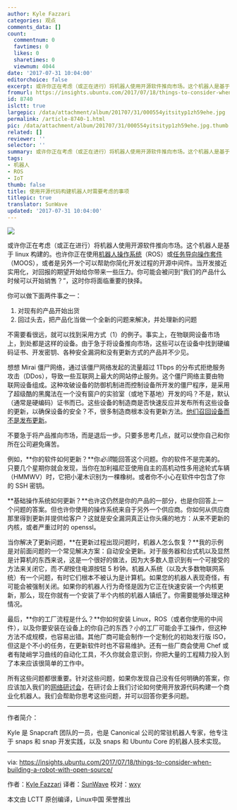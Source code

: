 ```yaml
---
author: Kyle Fazzari
categories: 观点
comments_data: []
count:
  commentnum: 0
  favtimes: 0
  likes: 0
  sharetimes: 0
  viewnum: 4044
date: '2017-07-31 10:04:00'
editorchoice: false
excerpt: 或许你正在考虑（或正在进行）将机器人使用开源软件推向市场。这个机器人是基于 linux 构建的。也许你正在使用机器人操作系统（ROS）或任务导向操作套件（MOOS），或者是另外一个可以帮助你简化开发过程的开源中间件。
fromurl: https://insights.ubuntu.com/2017/07/18/things-to-consider-when-building-a-robot-with-open-source/
id: 8740
islctt: true
largepic: /data/attachment/album/201707/31/000554yitsityp1zh59ehe.jpg
permalink: /article-8740-1.html
pic: /data/attachment/album/201707/31/000554yitsityp1zh59ehe.jpg.thumb.jpg
related: []
reviewer: ''
selector: ''
summary: 或许你正在考虑（或正在进行）将机器人使用开源软件推向市场。这个机器人是基于 linux 构建的。也许你正在使用机器人操作系统（ROS）或任务导向操作套件（MOOS），或者是另外一个可以帮助你简化开发过程的开源中间件。
tags:
- 机器人
- ROS
- IoT
thumb: false
title: 使用开源代码构建机器人时需要考虑的事项
titlepic: true
translator: SunWave
updated: '2017-07-31 10:04:00'
---
```


![](/data/attachment/album/201707/31/000554yitsityp1zh59ehe.jpg)


或许你正在考虑（或正在进行）将机器人使用开源软件推向市场。这个机器人是基于 linux 构建的。也许你正在使用[机器人操作系统](http://www.ros.org/)（ROS）或[任务导向操作套件](http://www.robots.ox.ac.uk/%7Emobile/MOOS/wiki/pmwiki.php/Main/HomePage)（MOOS），或者是另外一个可以帮助你简化开发过程的开源中间件。当开发接近实用化，对回报的期望开始给你带来一些压力。你可能会被问到“我们的产品什么时候可以开始销售？”，这时你将面临重要的抉择。


你可以做下面两件事之一：


1. 对现有的产品开始出货
2. 回过头去，把产品化当做一个全新的问题来解决，并处理新的问题


不需要看很远，就可以找到采用方式（1）的例子。事实上，在物联网设备市场上，到处都是这样的设备。由于急于将设备推向市场，这些可以在设备中找到硬编码证书、开发密钥、各种安全漏洞和没有更新方式的产品并不少见。


想想 Mirai 僵尸网络，通过该僵尸网络发起的流量超过 1Tbps 的分布式拒绝服务攻击（DDos），导致一些互联网上最大的网站停止服务。这个僵尸网络主要由物联网设备组成。这种攻破设备的防御机制进而控制设备所开发的僵尸程序，是采用了超级酷的黑魔法在一个没有窗户的实验室（或地下基地）开发的吗？不是，默认（通常是硬编码）证书而已。这些设备的制造商是否快速反应并发布所有这些设备的更新，以确保设备的安全？不，很多制造商根本没有更新方法。[他们召回设备而不是发布更新](https://krebsonsecurity.com/2016/10/iot-device-maker-vows-product-recall-legal-action-against-western-accusers/)。


不要急于将产品推向市场，而是退后一步。只要多思考几点，就可以使你自己和你所在公司避免痛苦。


例如，**你的软件如何更新？**你*必须*能回答这个问题。你的软件不是完美的。只要几个星期你就会发现，当你在加利福尼亚使用自主的高机动性多用途轮式车辆（HMMWV）时，它把小灌木识别为一棵橡树。或者你不小心在软件中包含了你的 SSH 密钥。


**基础操作系统如何更新？**也许这仍然是你的产品的一部分，也是你回答上一个问题的答案。但也许你使用的操作系统来自于另外一个供应商。你如何从供应商那里得到更新并提供给客户？这就是安全漏洞真正让你头痛的地方：从来不更新的内核，或者严重过时的 openssl。


当你解决了更新问题，**在更新过程出现问题时，机器人怎么恢复？**我的示例是对前面问题的一个常见解决方案：自动安全更新。对于服务器和台式机以及显然是计算机的东西来说，这是一个很好的做法，因为大多数人意识到有一个可接受的方法来关闭它，而*不是*按住电源按钮 5 秒钟。机器人系统（以及大多数物联网系统）有一个问题，有时它们根本不被认为是计算机。如果您的机器人表现奇怪，有可能会被强制关闭。如果你的机器人行为奇怪是因为它正在快速安装一个内核更新，那么，现在你就有一个安装了半个内核的机器人镇纸了。你需要能够处理这种情况。


最后，**你的工厂流程是什么？**你如何安装 Linux，ROS（或者你使用的中间件），以及你要安装在设备上的你自己的东西？小的工厂可能会手工操作，但这种方法不成规模，也容易出错。其他厂商可能会制作一个定制化的初始发行版 ISO，但这是个不小的任务，在更新软件时也不容易维护。还有一些厂商会使用 Chef 或者有陡峭学习曲线的自动化工具，不久你就会意识到，你把大量的工程精力投入到了本来应该很简单的工作中。


所有这些问题都很重要。针对这些问题，如果你发现自己没有任何明确的答案，你应该加入我们的[网络研讨会](https://www.brighttalk.com/webcast/6793/268763?utm_source=insights)，在研讨会上我们讨论如何使用开放源代码构建一个商业化机器人。我们会帮助你思考这些问题，并可以回答你更多问题。




---


作者简介：


Kyle 是 Snapcraft 团队的一员，也是 Canonical 公司的常驻机器人专家，他专注于 snaps 和 snap 开发实践，以及 snaps 和 Ubuntu Core 的机器人技术实现。




---


via: <https://insights.ubuntu.com/2017/07/18/things-to-consider-when-building-a-robot-with-open-source/>


作者：[Kyle Fazzari](https://insights.ubuntu.com/author/kyrofa/) 译者：[SunWave](https://github.com/SunWave) 校对：[wxy](https://github.com/wxy)


本文由 LCTT 原创编译，Linux中国 荣誉推出